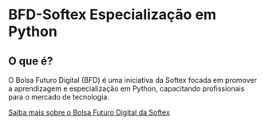 # BFD-Softex Especialização em Python

## O que é?

O Bolsa Futuro Digital (BFD) é uma iniciativa da Softex focada em promover a aprendizagem e especialização em Python, capacitando profissionais para o mercado de tecnologia.

[Saiba mais sobre o Bolsa Futuro Digital da Softex](https://bfd.softexpe.org.br/)